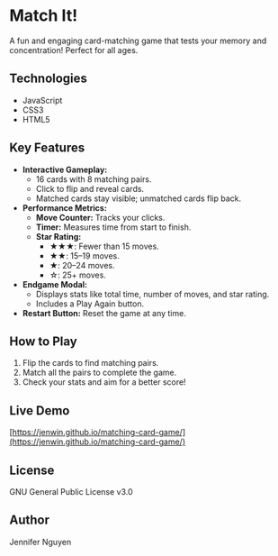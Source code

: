 # Match It!
A fun and engaging card-matching game that tests your memory and concentration! Perfect for all ages.

## Technologies
- JavaScript
- CSS3
- HTML5

## Key Features
- **Interactive Gameplay:**
  - 16 cards with 8 matching pairs.
  - Click to flip and reveal cards.
  - Matched cards stay visible; unmatched cards flip back.
- **Performance Metrics:**
  - **Move Counter:** Tracks your clicks.
  - **Timer:** Measures time from start to finish.
  - **Star Rating:**
    - ★★★: Fewer than 15 moves.
    - ★★: 15–19 moves.
    - ★: 20–24 moves.
    - ☆: 25+ moves.
- **Endgame Modal:**
  - Displays stats like total time, number of moves, and star rating.
  - Includes a Play Again button.
- **Restart Button:** Reset the game at any time.

## How to Play
1. Flip the cards to find matching pairs.
2. Match all the pairs to complete the game.
3. Check your stats and aim for a better score!

## Live Demo
[https://jenwin.github.io/matching-card-game/](https://jenwin.github.io/matching-card-game/)

## License
GNU General Public License v3.0

## Author
Jennifer Nguyen